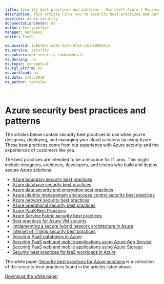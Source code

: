 ```yaml
---
title: Security best practices and patterns - Microsoft Azure | Microsoft Docs
description: This article links you to security best practices and patterns for different Azure resources.
services: azure-security
documentationcenter: na
author: TerryLanfear
manager: barbkess
editor: TomSh

ms.assetid: 1cbbf8dc-ea94-4a7e-8fa0-c2cb198956c5
ms.service: security
ms.subservice: security-fundamentals
ms.devlang: na
ms.topic: conceptual
ms.tgt_pltfrm: na
ms.workload: na
ms.date: 5/03/2019
ms.author: terrylan

---
```

# Azure security best practices and patterns

The articles below contain security best practices to use when you’re designing, deploying, and managing your cloud solutions by using Azure. These best practices come from our experience with Azure security and the experiences of customers like you.

The best practices are intended to be a resource for IT pros. This might include designers, architects, developers, and testers who build and deploy secure Azure solutions.

* [Azure boundary security best practices](./network-best-practices.md#adopt-a-zero-trust-approach)
* [Azure database security best practices](../../azure-sql/database/security-best-practice.md)
* [Azure data security and encryption best practices](data-encryption-best-practices.md)
* [Azure identity management and access control security best practices](identity-management-best-practices.md)
* [Azure network security best practices](network-best-practices.md)
* [Azure operational security best practices](operational-best-practices.md)
* [Azure PaaS Best Practices](paas-deployments.md)
* [Azure Service Fabric security best practices](service-fabric-best-practices.md)
* [Best practices for Azure VM security](iaas.md)
* [Implementing a secure hybrid network architecture in Azure](/azure/architecture/reference-architectures/dmz/secure-vnet-hybrid)
* [Internet of Things security best practices](../../iot-fundamentals/iot-security-best-practices.md)
* [Securing PaaS databases in Azure](paas-applications-using-sql.md)
* [Securing PaaS web and mobile applications using Azure App Service](paas-applications-using-app-services.md)
* [Securing PaaS web and mobile applications using Azure Storage](paas-applications-using-storage.md)
* [Security best practices for IaaS workloads in Azure](iaas.md)

The white paper [Security best practices for Azure solutions](https://azure.microsoft.com/resources/security-best-practices-for-azure-solutions) is a collection of the security best practices found in the articles listed above.

[Download the white paper](https://azure.microsoft.com/mediahandler/files/resourcefiles/security-best-practices-for-azure-solutions/Azure%20Security%20Best%20Practices.pdf)